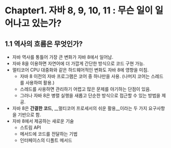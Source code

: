 # Chapter1. 자바 8, 9, 10, 11 : 무슨 일이 일어나고 있는가?

## **1.1 역사의 흐름은 무엇인가?**
* 자바 역사를 통틀어 가장 큰 변화가 자바 8에서 일어남.
* 자바 8을 이용하면 자연어에 더 가깝게 간단한 방식으로 코드 구현 가능.
* 멀티코어 CPU 대중화와 같은 하드웨어적인 변화도 자바 8에 영향을 미침.
    * 자바 8 이전의 자바 프로그램은 코어 중 하나만을 사용. (나머지 코어는 스레드를 사용하여 활용.)
    * 스레드를 사용하면 관리하기 어렵고 많은 문제를 야기하는 단점이 있음.
    * 그러나 자바 8은 병렬 실행을 새롭고 단순한 방식으로 접근할 수 있는 방법을 제공.
* 자바 8은 __간결한 코드__, __멀티코어 프로세서의 쉬운 활용__이라는 두 가지 요구사항을 기반으로 함.
* 자바 8에서 제공하는 새로운 기술
    * 스트림 API
    * 메서드에 코드를 전달하는 기법
    * 인터페이스의 디폴트 메서드

